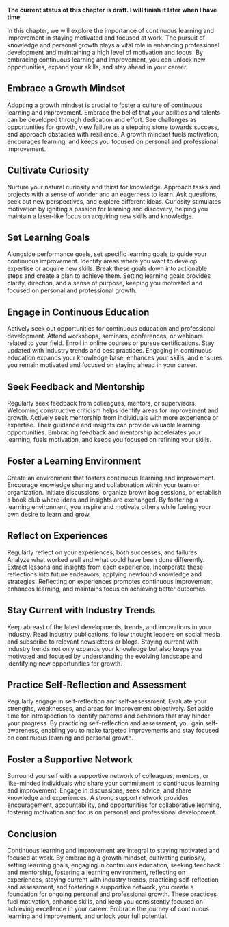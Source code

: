 **The current status of this chapter is draft. I will finish it later when I have time**

In this chapter, we will explore the importance of continuous learning and improvement in staying motivated and focused at work. The pursuit of knowledge and personal growth plays a vital role in enhancing professional development and maintaining a high level of motivation and focus. By embracing continuous learning and improvement, you can unlock new opportunities, expand your skills, and stay ahead in your career.

Embrace a Growth Mindset
------------------------

Adopting a growth mindset is crucial to foster a culture of continuous learning and improvement. Embrace the belief that your abilities and talents can be developed through dedication and effort. See challenges as opportunities for growth, view failure as a stepping stone towards success, and approach obstacles with resilience. A growth mindset fuels motivation, encourages learning, and keeps you focused on personal and professional improvement.

Cultivate Curiosity
-------------------

Nurture your natural curiosity and thirst for knowledge. Approach tasks and projects with a sense of wonder and an eagerness to learn. Ask questions, seek out new perspectives, and explore different ideas. Curiosity stimulates motivation by igniting a passion for learning and discovery, helping you maintain a laser-like focus on acquiring new skills and knowledge.

Set Learning Goals
------------------

Alongside performance goals, set specific learning goals to guide your continuous improvement. Identify areas where you want to develop expertise or acquire new skills. Break these goals down into actionable steps and create a plan to achieve them. Setting learning goals provides clarity, direction, and a sense of purpose, keeping you motivated and focused on personal and professional growth.

Engage in Continuous Education
------------------------------

Actively seek out opportunities for continuous education and professional development. Attend workshops, seminars, conferences, or webinars related to your field. Enroll in online courses or pursue certifications. Stay updated with industry trends and best practices. Engaging in continuous education expands your knowledge base, enhances your skills, and ensures you remain motivated and focused on staying ahead in your career.

Seek Feedback and Mentorship
----------------------------

Regularly seek feedback from colleagues, mentors, or supervisors. Welcoming constructive criticism helps identify areas for improvement and growth. Actively seek mentorship from individuals with more experience or expertise. Their guidance and insights can provide valuable learning opportunities. Embracing feedback and mentorship accelerates your learning, fuels motivation, and keeps you focused on refining your skills.

Foster a Learning Environment
-----------------------------

Create an environment that fosters continuous learning and improvement. Encourage knowledge sharing and collaboration within your team or organization. Initiate discussions, organize brown bag sessions, or establish a book club where ideas and insights are exchanged. By fostering a learning environment, you inspire and motivate others while fueling your own desire to learn and grow.

Reflect on Experiences
----------------------

Regularly reflect on your experiences, both successes, and failures. Analyze what worked well and what could have been done differently. Extract lessons and insights from each experience. Incorporate these reflections into future endeavors, applying newfound knowledge and strategies. Reflecting on experiences promotes continuous improvement, enhances learning, and maintains focus on achieving better outcomes.

Stay Current with Industry Trends
---------------------------------

Keep abreast of the latest developments, trends, and innovations in your industry. Read industry publications, follow thought leaders on social media, and subscribe to relevant newsletters or blogs. Staying current with industry trends not only expands your knowledge but also keeps you motivated and focused by understanding the evolving landscape and identifying new opportunities for growth.

Practice Self-Reflection and Assessment
---------------------------------------

Regularly engage in self-reflection and self-assessment. Evaluate your strengths, weaknesses, and areas for improvement objectively. Set aside time for introspection to identify patterns and behaviors that may hinder your progress. By practicing self-reflection and assessment, you gain self-awareness, enabling you to make targeted improvements and stay focused on continuous learning and personal growth.

Foster a Supportive Network
---------------------------

Surround yourself with a supportive network of colleagues, mentors, or like-minded individuals who share your commitment to continuous learning and improvement. Engage in discussions, seek advice, and share knowledge and experiences. A strong support network provides encouragement, accountability, and opportunities for collaborative learning, fostering motivation and focus on personal and professional development.

Conclusion
----------

Continuous learning and improvement are integral to staying motivated and focused at work. By embracing a growth mindset, cultivating curiosity, setting learning goals, engaging in continuous education, seeking feedback and mentorship, fostering a learning environment, reflecting on experiences, staying current with industry trends, practicing self-reflection and assessment, and fostering a supportive network, you create a foundation for ongoing personal and professional growth. These practices fuel motivation, enhance skills, and keep you consistently focused on achieving excellence in your career. Embrace the journey of continuous learning and improvement, and unlock your full potential.
